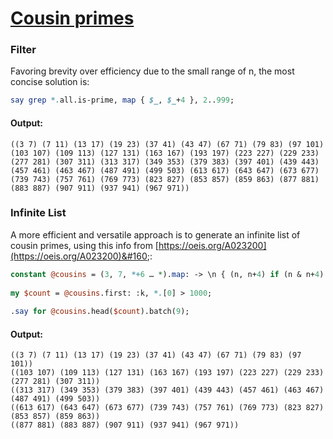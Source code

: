 [1]: https://rosettacode.org/wiki/Cousin_primes

# [Cousin primes][1]

### Filter



Favoring brevity over efficiency due to the small range of n, the most concise solution is:

```perl
say grep *.all.is-prime, map { $_, $_+4 }, 2..999;
```

#### Output:
```
((3 7) (7 11) (13 17) (19 23) (37 41) (43 47) (67 71) (79 83) (97 101) (103 107) (109 113) (127 131) (163 167) (193 197) (223 227) (229 233) (277 281) (307 311) (313 317) (349 353) (379 383) (397 401) (439 443) (457 461) (463 467) (487 491) (499 503) (613 617) (643 647) (673 677) (739 743) (757 761) (769 773) (823 827) (853 857) (859 863) (877 881) (883 887) (907 911) (937 941) (967 971))
```


### Infinite List



A more efficient and versatile approach is to generate an infinite list of cousin primes, using this info from [https://oeis.org/A023200](https://oeis.org/A023200)&#160;:

```perl
constant @cousins = (3, 7, *+6 … *).map: -> \n { (n, n+4) if (n & n+4).is-prime };
 
my $count = @cousins.first: :k, *.[0] > 1000;
 
.say for @cousins.head($count).batch(9);
```

#### Output:
```
((3 7) (7 11) (13 17) (19 23) (37 41) (43 47) (67 71) (79 83) (97 101))
((103 107) (109 113) (127 131) (163 167) (193 197) (223 227) (229 233) (277 281) (307 311))
((313 317) (349 353) (379 383) (397 401) (439 443) (457 461) (463 467) (487 491) (499 503))
((613 617) (643 647) (673 677) (739 743) (757 761) (769 773) (823 827) (853 857) (859 863))
((877 881) (883 887) (907 911) (937 941) (967 971))
```
